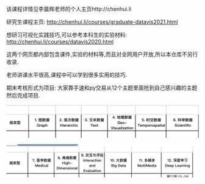 该课程详情见李晨辉老师的个人主页http://chenhui.li

研究生课程主页:
http://chenhui.li/courses/graduate-datavis2021.html

想研习可视化实践技巧,可以参考本科生的实验材料:
http://chenhui.li/courses/datavis2020.html

这两个网页都内部包含课件,实验的材料等,而且对全网用户开放,所以本仓库不另行收录.

老师讲课水平很高,课程中可以学到很多实用的技巧.

期末考核形式为项目:
大家靠手速和py交易从12个主题里面抢到自己感兴趣的主题然后完成项目.

![1631791264358](assets/1631791264358.png)

![1631791297000](assets/1631791297000.png)


